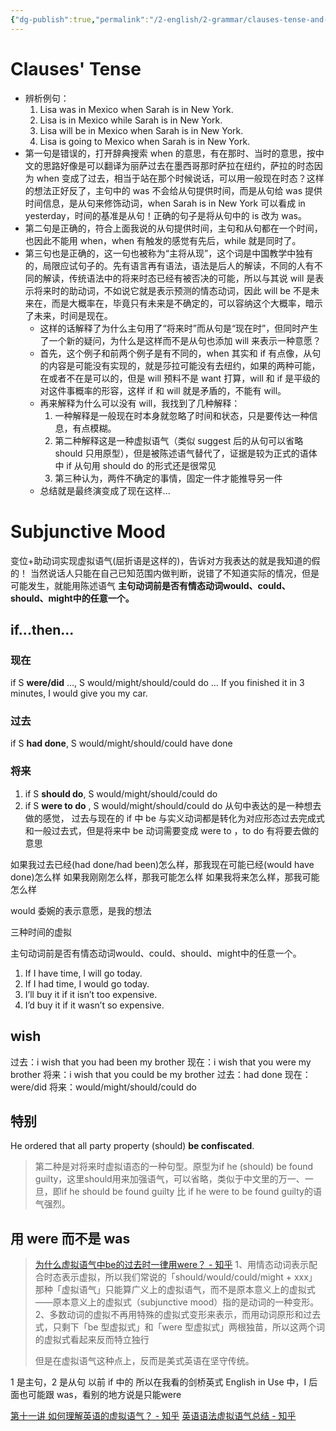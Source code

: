 ```yaml
---
{"dg-publish":true,"permalink":"/2-english/2-grammar/clauses-tense-and-subjunctive-mood/"}
---
```


# Clauses' Tense
- 辨析例句：
	1. Lisa was in Mexico when Sarah is in New York.
	2. Lisa is in Mexico while Sarah is in New York.
	3. Lisa will be in Mexico when Sarah is in New York.
	4. Lisa is going to Mexico when Sarah is in New York.
- 第一句是错误的，打开辞典搜索 when 的意思，有在那时、当时的意思，按中文的思路好像是可以翻译为丽萨过去在墨西哥那时萨拉在纽约，萨拉的时态因为 when 变成了过去，相当于站在那个时候说话，可以用一般现在时态？这样的想法正好反了，主句中的 was 不会给从句提供时间，而是从句给 was 提供时间信息，是从句来修饰动词，when Sarah is in New York 可以看成 in yesterday，时间的基准是从句！正确的句子是将从句中的 is 改为 was。
- 第二句是正确的，符合上面我说的从句提供时间，主句和从句都在一个时间，也因此不能用 when，when 有触发的感觉有先后，while 就是同时了。
- 第三句也是正确的，这一句也被称为“主将从现”，这个词是中国教学中独有的，局限应试句子的。先有语言再有语法，语法是后人的解读，不同的人有不同的解读，传统语法中的将来时态已经有被否决的可能，所以与其说 will 是表示将来时的助动词，不如说它就是表示预测的情态动词，因此 will be 不是未来在，而是大概率在，毕竟只有未来是不确定的，可以容纳这个大概率，暗示了未来，时间是现在。
	- 这样的话解释了为什么主句用了“将来时”而从句是“现在时”，但同时产生了一个新的疑问，为什么是这样而不是从句也添加 will 来表示一种意愿？
	- 首先，这个例子和前两个例子是有不同的，when 其实和 if 有点像，从句的内容是可能没有实现的，就是莎拉可能没有去纽约，如果的两种可能，在或者不在是可以的，但是 will 预料不是 want 打算，will 和 if 是平级的对这件事概率的形容，这样 if 和 will 就是矛盾的，不能有 will。
	- 再来解释为什么可以没有 will，我找到了几种解释：
		1. 一种解释是一般现在时本身就忽略了时间和状态，只是要传达一种信息，有点模糊。
		2. 第二种解释这是一种虚拟语气（类似 suggest 后的从句可以省略 should 只用原型），但是被陈述语气替代了，证据是较为正式的语体中 if 从句用 should do 的形式还是很常见
		3. 第三种认为，两件不确定的事情，固定一件才能推导另一件
	- 总结就是最终演变成了现在这样...

# Subjunctive Mood
变位+助动词实现虚拟语气(屈折语是这样的)，告诉对方我表达的就是我知道的假的！
当然说话人只能在自己已知范围内做判断，说错了不知道实际的情况，但是可能发生，就能用陈述语气
**主句动词前是否有情态动词would、could、should、might中的任意一个。**
## if...then...
### 现在
if S **were/did** …, S would/might/should/could do …
If you finished it in 3 minutes, I would give you my car.

### 过去
if S **had done**, S would/might/should/could have done

### 将来
1. if S **should do**, S would/might/should/could do
2. if S **were to do** , S would/might/should/could do
从句中表达的是一种想去做的感觉，
过去与现在的 if 中 be 与实义动词都是转化为对应形态过去完成式和一般过去式，但是将来中 be 动词需要变成 were to ，to do 有将要去做的意思

如果我过去已经(had done/had been)怎么样，那我现在可能已经(would have done)怎么样
如果我刚刚怎么样，那我可能怎么样
如果我将来怎么样，那我可能怎么样

would 委婉的表示意愿，是我的想法

三种时间的虚拟

主句动词前是否有情态动词would、could、should、might中的任意一个。
1. If I have time, I will go today.
2. If I had time, I would go today.
3. I’ll buy it if it isn’t too expensive.
4. I’d buy it if it wasn’t so expensive.

## wish
过去：i wish that you had been my brother
现在：i wish that you were my brother
将来：i wish that you could be my brother
过去：had done
现在：were/did
将来：would/might/should/could do

## 特别
He ordered that all party property (should) **be confiscated**.
> 第二种是对将来时虚拟语态的一种句型。原型为if he (should) be found guilty，这里should用来加强语气，可以省略，类似于中文里的万一、一旦，即if he should be found guilty 比 if he were to be found guilty的语气强烈。

## 用 were 而不是 was

> [为什么虚拟语气中be的过去时一律用were？ - 知乎](https://www.zhihu.com/question/369548475/answer/2799347691)
> 1、用情态动词表示配合时态表示虚拟，所以我们常说的「should/would/could/might + xxx」那种「虚拟语气」只能算广义上的虚拟语气，而不是原本意义上的虚拟式——原本意义上的虚拟式（subjunctive mood）指的是动词的一种变形。
> 2、多数动词的虚拟不再用特殊的虚拟式变形来表示，而用动词原形和过去式，只剩下「be 型虚拟式」和「were 型虚拟式」两根独苗，所以这两个词的虚拟式看起来反而特立独行
> 
> 但是在虚拟语气这种点上，反而是美式英语在坚守传统。

1 是主句，2 是从句
以前 if 中的
所以在我看的剑桥英式 English in Use 中，I 后面也可能跟 was，看别的地方说是只能were


[第十一讲 如何理解英语的虚拟语气？ - 知乎](https://zhuanlan.zhihu.com/p/27913729)
[英语语法虚拟语气总结 - 知乎](https://zhuanlan.zhihu.com/p/22433913?utm_id=0)

[^2]: [主将从现的说法科学吗 - 柯帕斯英语网](https://www.cpsenglish.com/question/23745)